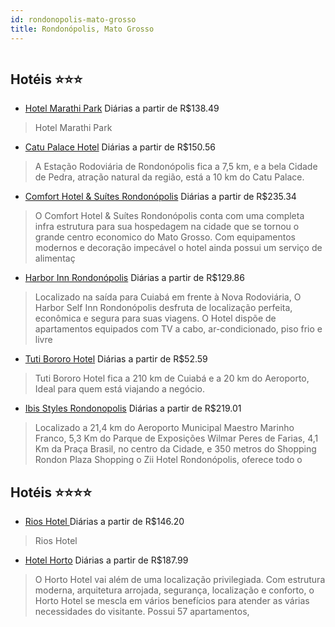 ```yaml
---
id: rondonopolis-mato-grosso
title: Rondonópolis, Mato Grosso
---
```


<center><img src="https://static.hotelurbano.com/reservas/prod0/10/10356/5b3e34de1b6c5_hotel-marathi-park.jpg" alt="" /></center>


## Hotéis ⭐️⭐️⭐️

-    [Hotel Marathi Park](https://www.hurb.com/aud/https://www.hurb.com/hoteis/rondonopolis/hotel-marathi-park-10356?cmp=18055) Diárias a partir de R$138.49
   > Hotel Marathi Park
-    [Catu Palace Hotel](https://www.hurb.com/aud/https://www.hurb.com/hoteis/rondonopolis/catu-palace-hotel-4049?cmp=18055) Diárias a partir de R$150.56
   > A Estação Rodoviária de Rondonópolis fica a 7,5 km, e a bela Cidade de Pedra, atração natural da região, está a 10 km do Catu Palace. 
-    [Comfort Hotel & Suítes Rondonópolis](https://www.hurb.com/aud/https://www.hurb.com/hoteis/rondonopolis/comfort-hotel-suites-rondonopolis-OMN-3299?cmp=18055) Diárias a partir de R$235.34
   > O Comfort Hotel & Suítes Rondonópolis conta com uma completa infra estrutura para sua hospedagem na cidade que se tornou o grande centro economico do Mato Grosso. Com equipamentos modernos e decoração impecável o hotel ainda possui um serviço de alimentaç
-    [Harbor Inn Rondonópolis](https://www.hurb.com/aud/https://www.hurb.com/hoteis/rondonopolis/harbor-inn-rondonopolis-JNP-JP049346?cmp=18055) Diárias a partir de R$129.86
   > Localizado na saída para Cuiabá em frente à Nova Rodoviária, O Harbor Self Inn Rondonópolis desfruta de localização perfeita, econômica e segura para suas viagens. O Hotel dispõe de apartamentos equipados com TV a cabo, ar-condicionado, piso frio e livre 
-    [Tuti Bororo Hotel](https://www.hurb.com/aud/https://www.hurb.com/hoteis/rondonopolis/tuti-bororo-hotel-6796?cmp=18055) Diárias a partir de R$52.59
   > Tuti Bororo Hotel fica a 210 km de Cuiabá e a 20 km do Aeroporto, Ideal para quem está viajando a negócio.
-    [Ibis Styles Rondonopolis](https://www.hurb.com/aud/https://www.hurb.com/hoteis/rondonopolis/ibis-styles-rondonopolis-OMN-5240?cmp=18055) Diárias a partir de R$219.01
   > Localizado a 21,4 km do Aeroporto Municipal Maestro Marinho Franco, 5,3 Km do Parque de Exposições Wilmar Peres de Farias, 4,1 Km da Praça Brasil, no centro da Cidade, e 350 metros do Shopping Rondon Plaza Shopping o Zii Hotel Rondonópolis, oferece todo o

## Hotéis ⭐️⭐️⭐️⭐️

-    [Rios Hotel  ](https://www.hurb.com/aud/https://www.hurb.com/hoteis/rondonopolis/rios-hotel-10102?cmp=18055) Diárias a partir de R$146.20
   > Rios Hotel  
-    [Hotel Horto](https://www.hurb.com/aud/https://www.hurb.com/hoteis/rondonopolis/hotel-horto-OMN-3776?cmp=18055) Diárias a partir de R$187.99
   > O Horto Hotel vai além de uma localização privilegiada. Com estrutura moderna, arquitetura arrojada, segurança, localização e conforto, o Horto Hotel se mescla em vários benefícios para atender as várias necessidades do visitante. Possui 57 apartamentos, 
